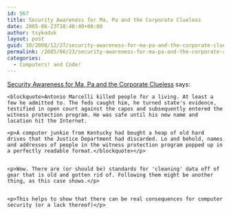 ```yaml
---
id: 567
title: Security Awareness for Ma, Pa and the Corporate Clueless
date: 2005-06-23T10:40:40+00:00
author: tsykoduk
layout: post
guid: 30/2008/12/27/security-awareness-for-ma-pa-and-the-corporate-clueless
permalink: /2005/06/23/security-awareness-for-ma-pa-and-the-corporate-clueless/
categories:
  - Computers! and Code!
---
```

<p><a href="http://securityawareness.blogspot.com/">Security Awareness for Ma, Pa and the Corporate Clueless</a> says:</p>


	<blockquote>Antonio Marcelli killed people for a living. At least a few he admitted to. The feds caught him, he turned state's evidence, testified in open court against the capos and subsequently entered the witness protection program. He was safe until his new name and location hit the Internet.

	<p>A computer junkie from Kentucky had bought a heap of old hard drives that the Justice Department had discarded. Lo and behold, names and addresses of people in the witness protection program popped up in a perfectly readable format.</blockquote></p>


	<p>Wow. There are (or should be) standards for 'cleaning' data off of gear that is old and gotten rid of. Following them might be another thing, as this case shows.</p>


	<p>This helps to show that there can be real consequences for computer security (or a lack thereof)</p>